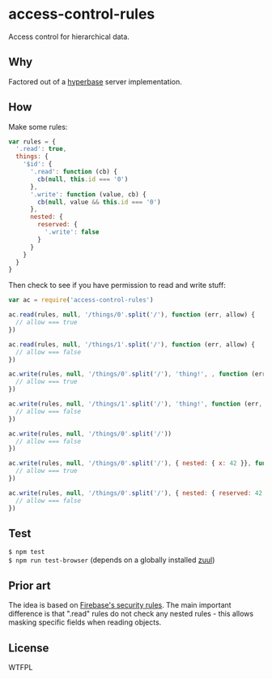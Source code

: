 # access-control-rules
Access control for hierarchical data.

## Why
Factored out of a [hyperbase](https://github.com/jessetane/hyperbase) server implementation.

## How
Make some rules:

``` javascript
var rules = {
  '.read': true,
  things: {
    '$id': {
      '.read': function (cb) {
        cb(null, this.id === '0')
      },
      '.write': function (value, cb) {
        cb(null, value && this.id === '0')
      },
      nested: {
        reserved: {
          '.write': false
        }
      }
    }
  }
}
```

Then check to see if you have permission to read and write stuff:
``` javascript
var ac = require('access-control-rules')

ac.read(rules, null, '/things/0'.split('/'), function (err, allow) {
  // allow === true
})

ac.read(rules, null, '/things/1'.split('/'), function (err, allow) {
  // allow === false
})

ac.write(rules, null, '/things/0'.split('/'), 'thing!', , function (err, allow) {
  // allow === true
})

ac.write(rules, null, '/things/1'.split('/'), 'thing!', function (err, allow) {
  // allow === false
})

ac.write(rules, null, '/things/0'.split('/'))
  // allow === false
})

ac.write(rules, null, '/things/0'.split('/'), { nested: { x: 42 }}, function (err, allow) {
  // allow === true
})

ac.write(rules, null, '/things/0'.split('/'), { nested: { reserved: 42 }}, function (err, allow) {
  // allow === false
})
```

## Test
`$ npm test`  
`$ npm run test-browser` (depends on a globally installed [zuul](https://github.com/defunctzombie/zuul))

## Prior art
The idea is based on [Firebase's security rules](https://www.firebase.com/docs/security/guide/). The main important difference is that ".read" rules do not check any nested rules - this allows masking specific fields when reading objects.

## License
WTFPL
